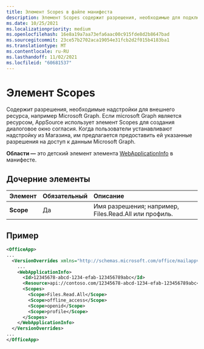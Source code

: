 ```yaml
---
title: Элемент Scopes в файле манифеста
description: Элемент Scopes содержит разрешения, необходимые для подключения надстройки к внешнему ресурсу.
ms.date: 10/25/2021
ms.localizationpriority: medium
ms.openlocfilehash: 16e8a19a7aa73efa6aac00c915fde8d2b8647bad
ms.sourcegitcommit: 23ce57b2702aca19054e31fcb2d2f015b4183ba1
ms.translationtype: MT
ms.contentlocale: ru-RU
ms.lasthandoff: 11/02/2021
ms.locfileid: "60681537"
---
```

# <a name="scopes-element"></a>Элемент Scopes

Содержит разрешения, необходимые надстройки для внешнего ресурса, например Microsoft Graph. Если microsoft Graph является ресурсом, AppSource использует элемент Scopes для создания диалоговое окно согласия. Когда пользователи устанавливают надстройку из Магазина, им предлагается предоставить ей указанные разрешения на доступ к данным Microsoft Graph.

**Области —** это детский элемент элемента [WebApplicationInfo](webapplicationinfo.md) в манифесте.

## <a name="child-elements"></a>Дочерние элементы

|  Элемент |  Обязательный  |  Описание  |
|:-----|:-----|:-----|
|  **Scope**                |  Да     |   Имя разрешения; например, Files.Read.All или профиль. |

## <a name="example"></a>Пример

```xml
<OfficeApp>
...
  <VersionOverrides xmlns="http://schemas.microsoft.com/office/mailappversionoverrides" xsi:type="VersionOverridesV1_0">
    ...
    <WebApplicationInfo>
      <Id>12345678-abcd-1234-efab-123456789abc</Id>
      <Resource>api://contoso.com/12345678-abcd-1234-efab-123456789abc<Resource>
      <Scopes>
        <Scope>Files.Read.All</Scope>
        <Scope>offline_access</Scope>
        <Scope>openid</Scope>
        <Scope>profile</Scope>
      </Scopes>
    </WebApplicationInfo>
  </VersionOverrides>
...
</OfficeApp>
```
